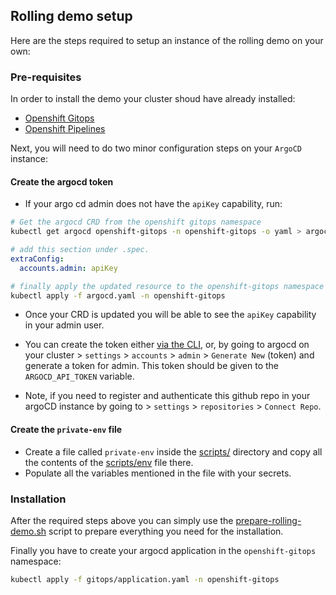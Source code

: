 ## Rolling demo setup

Here are the steps required to setup an instance of the rolling demo on your own:

### Pre-requisites

In order to install the demo your cluster shoud have already installed:

- [Openshift Gitops](https://www.redhat.com/en/technologies/cloud-computing/openshift/gitops)
- [Openshift Pipelines](https://www.redhat.com/en/technologies/cloud-computing/openshift/pipelines)

Next, you will need to do two minor configuration steps on your `ArgoCD` instance:

#### Create the argocd token

- If your argo cd admin does not have the `apiKey` capability, run:

```bash
# Get the argocd CRD from the openshift gitops namespace
kubectl get argocd openshift-gitops -n openshift-gitops -o yaml > argocd.yaml
```

```yaml
# add this section under .spec.
extraConfig:
  accounts.admin: apiKey
```

```bash
# finally apply the updated resource to the openshift-gitops namespace
kubectl apply -f argocd.yaml -n openshift-gitops
```

- Once your CRD is updated you will be able to see the `apiKey` capability in your admin user.

- You can create the token either [via the CLI](https://argo-cd.readthedocs.io/en/latest/user-guide/commands/argocd_account_generate-token/), or, by going to argocd on your cluster > `settings` > `accounts` > `admin` > `Generate New` (token) and generate a token for admin. This token should be given to the `ARGOCD_API_TOKEN` variable.

- Note, if you need to register and authenticate this github repo in your argoCD instance by going to > `settings` > `repositories` > `Connect Repo`.

#### Create the `private-env` file

- Create a file called `private-env` inside the [scripts/](./scripts/) directory and copy all the contents of the [scripts/env](./scripts/env) file there.
- Populate all the variables mentioned in the file with your secrets.

### Installation

After the required steps above you can simply use the [prepare-rolling-demo.sh](./scripts/prepare-rolling-demo.sh) script to prepare everything you need for the installation.

Finally you have to create your argocd application in the `openshift-gitops` namespace:

```bash
kubectl apply -f gitops/application.yaml -n openshift-gitops
```
